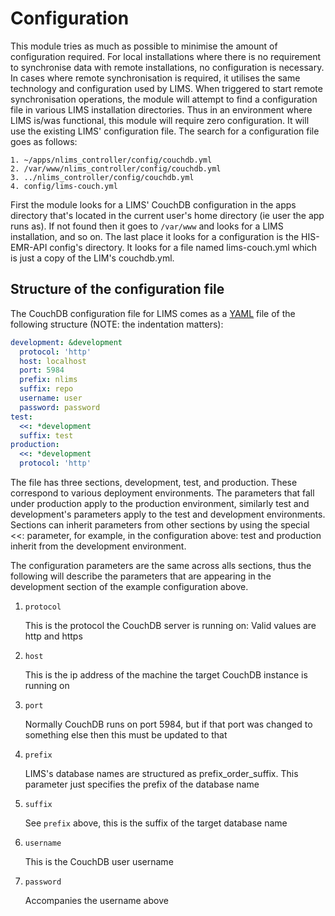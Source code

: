 # Configuration

This module tries as much as possible to minimise the amount of configuration
required. For local installations where there is no requirement to synchronise
data with remote installations, no configuration is necessary. In cases where
remote synchronisation is required, it utilises the same technology and
configuration used by LIMS. When triggered to start remote synchronisation
operations, the module will attempt to find a configuration file in various
LIMS installation directories. Thus in an environment where LIMS is/was
functional, this module will require zero configuration. It will use the
existing LIMS' configuration file. The search for a configuration file goes
as follows:

    1. ~/apps/nlims_controller/config/couchdb.yml
    2. /var/www/nlims_controller/config/couchdb.yml
    3. ../nlims_controller/config/couchdb.yml
    4. config/lims-couch.yml
  
First the module looks for a LIMS' CouchDB configuration in the apps
directory that's located in the current user's home directory (ie
user the app runs as). If not found then it goes to `/var/www` and
looks for a LIMS installation, and so on. The last place it looks for
a configuration is the HIS-EMR-API config's directory. It looks for
a file named lims-couch.yml which is just a copy of the LIM's couchdb.yml.

## Structure of the configuration file

The CouchDB configuration file for LIMS comes as a [YAML](https://yaml.org)
file of the following structure (NOTE: the indentation matters):

  ```yaml
  development: &development
    protocol: 'http'
    host: localhost
    port: 5984
    prefix: nlims
    suffix: repo
    username: user
    password: password
  test:
    <<: *development
    suffix: test
  production:
    <<: *development
    protocol: 'http'
  ```

The file has three sections, development, test, and production. These
correspond to various deployment environments. The parameters that fall
under production apply to the production environment, similarly test
and development's parameters apply to the test and development environments.
Sections can inherit parameters from other sections by using the special <<:
parameter, for example, in the configuration above: test and production
inherit from the development environment.

The configuration parameters are the same across alls sections, thus the
following will describe the parameters that are appearing in the development
section of the example configuration above.

1. `protocol`

   This is the protocol the CouchDB server is running on: Valid values are
   http and https

2. `host`

   This is the ip address of the machine the target CouchDB instance is running
   on

3. `port`

   Normally CouchDB runs on port 5984, but if that port was changed to something
   else then this must be updated to that

4. `prefix`

   LIMS's database names are structured as prefix_order_suffix. This parameter
   just specifies the prefix of the database name

5. `suffix`

   See `prefix` above, this is the suffix of the target database name

6. `username`
   
   This is the CouchDB user username

7. `password`

   Accompanies the username above



